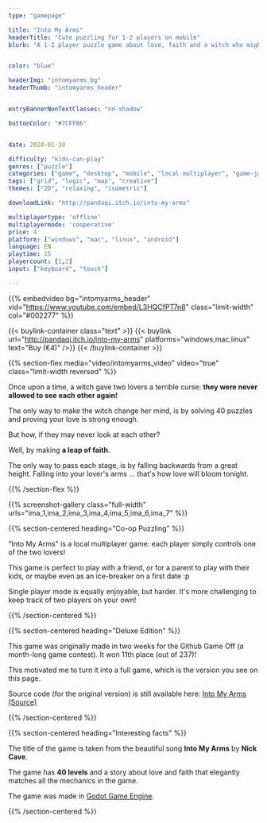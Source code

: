 ```yaml
---
type: "gamepage"

title: "Into My Arms"
headerTitle: "Cute puzzling for 1-2 players on mobile"
blurb: "A 1-2 player puzzle game about love, faith and a witch who might be the hero of the story."


color: "blue"

headerImg: "intomyarms_bg"
headerThumb: "intomyarms_header"


entryBannerNonTextClasses: "no-shadow"

buttonColor: "#7CFF86"


date: 2020-01-30

difficulty: "kids-can-play"
genres: ["puzzle"]
categories: ["game", "desktop", "mobile", "local-multiplayer", "game-jam"]
tags: ["grid", "logic", "map", "creative"]
themes: ["2D", "relaxing", "isometric"]

downloadLink: "http://pandaqi.itch.io/into-my-arms"

multiplayertype: 'offline'
multiplayermode: 'cooperative'
price: 4
platform: ["windows", "mac", "linux", "android"]
language: EN
playtime: 15
playercount: [1,2]
input: ["keyboard", "touch"]

---
```


{{% embedvideo bg="intomyarms_header" vid="https://www.youtube.com/embed/L3HQCfPT7n8" class="limit-width" col="#002277" %}}

{{< buylink-container class="text" >}}
{{< buylink url="http://pandaqi.itch.io/into-my-arms" platforms="windows,mac,linux" text="Buy (&euro;4)" />}}
{{< /buylink-container >}}

{{% section-flex media="video/intomyarms_video" video="true" class="limit-width reversed" %}}

Once upon a time, a witch gave two lovers a terrible curse: **they were never allowed to see each other again!**

The only way to make the witch change her mind, is by solving 40 puzzles and proving your love is strong enough.

But how, if they may never look at each other?

Well, by making **a leap of faith**.

The only way to pass each stage, is by falling backwards from a great height. Falling into your lover's arms ... that's how love will bloom tonight.

{{% /section-flex %}}

{{% screenshot-gallery class="full-width" urls="ima_1,ima_2,ima_3,ima_4,ima_5,ima_6,ima_7" %}}

{{% section-centered heading="Co-op Puzzling" %}}

"Into My Arms" is a local multiplayer game: each player simply controls one of the two lovers!

This game is perfect to play with a friend, or for a parent to play with their kids, or maybe even as an ice-breaker on a first date :p

Single player mode is equally enjoyable, but harder. It's more challenging to keep track of two players on your own!

{{% /section-centered %}}

{{% section-centered heading="Deluxe Edition" %}}

This game was originally made in two weeks for the Github Game Off (a month-long game contest). It won 11th place (out of 237)!

This motivated me to turn it into a full game, which is the version you see on this page.

Source code (for the original version) is still available here: [Into My Arms (Source)](https://github.com/Pandaqi/Into-My-Arms)

{{% /section-centered %}}

{{% section-centered heading="Interesting facts" %}}

The title of the game is taken from the beautiful song **Into My Arms** by **Nick Cave**.

The game has **40 levels** and a story about love and faith that elegantly matches all the mechanics in the game.

The game was made in [Godot Game Engine](https://godotengine.org).

{{% /section-centered %}}